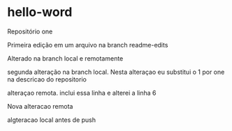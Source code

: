 ﻿# hello-word
Repositório one

Primeira edição em um arquivo na branch readme-edits

Alterado na branch local e remotamente

segunda alteração na branch local. Nesta alteraçao eu substitui o 1 por one na descricao do repositorio

alteraçao remota. inclui essa linha e alterei a linha 6

Nova alteracao remota

algteracao local antes de push
